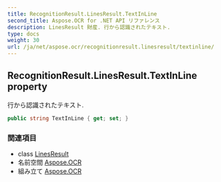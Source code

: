 ```yaml
---
title: RecognitionResult.LinesResult.TextInLine
second_title: Aspose.OCR for .NET API リファレンス
description: LinesResult 財産. 行から認識されたテキスト.
type: docs
weight: 30
url: /ja/net/aspose.ocr/recognitionresult.linesresult/textinline/
---
```

## RecognitionResult.LinesResult.TextInLine property

行から認識されたテキスト.

```csharp
public string TextInLine { get; set; }
```

### 関連項目

* class [LinesResult](../)
* 名前空間 [Aspose.OCR](../../recognitionresult.linesresult/)
* 組み立て [Aspose.OCR](../../../)


